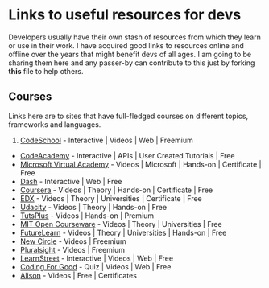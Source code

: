 # Links to useful resources for devs


Developers usually have their own stash of resources from which they learn or use in their work. I have acquired good links to resources online and offline over the years that might benefit devs of all ages. I am going to be sharing them here and any passer-by can contribute to this just by forking **this** file to help others.

## Courses

Links here are to sites that have full-fledged courses on different topics, frameworks and languages.
 
1. [CodeSchool](www.codeschool.com) - Interactive | Videos | Web | Freemium
* [CodeAcademy](www.codeacademy.com) - Interactive | APIs | User Created Tutorials | Free
* [Microsoft Virtual Academy](www.codeacademy.com) - Videos | Microsoft | Hands-on | Certificate | Free
* [Dash](www.codeacademy.com) - Interactive | Web | Free
* [Coursera](www.coursera.org) - Videos | Theory | Hands-on | Certificate | Free
* [EDX](www.edx.org) - Videos | Theory | Universities | Certificate | Free
* [Udacity](www.udacity.com) - Videos | Theory | Hands-on | Free
* [TutsPlus](www.tutsplus.com) - Videos | Hands-on | Premium 
* [MIT Open Courseware](ocw.mit.edu) - Videos | Theory | Universities | Free
* [FutureLearn](www.futurelearn.com) - Videos | Theory | Universities | Hands-on | Free
* [New Circle](www.thenewcircle.com) - Videos | Freemium
* [Pluralsight](www.pluralsight.com) - Videos | Freemium
* [LearnStreet](www.learnstreet.com) - Interactive | Videos | Web | Free
* [Coding For Good](cfg.good.is) - Quiz | Videos | Web | Free
* [Alison](www.alison.com) - Videos | Free | Certificates